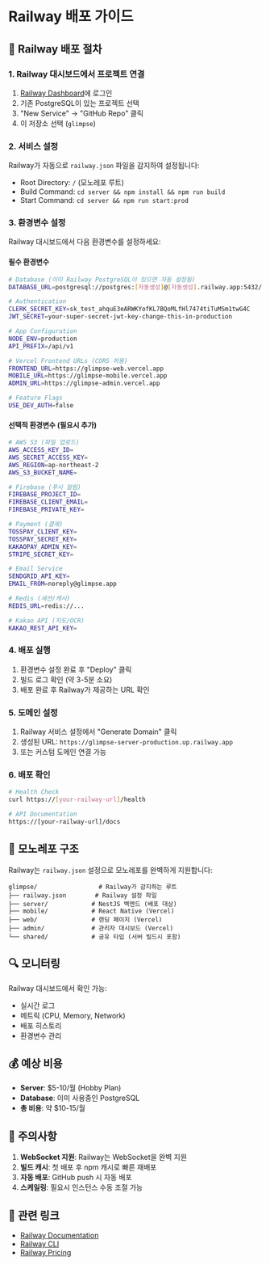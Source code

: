 # Railway 배포 가이드

## 🚀 Railway 배포 절차

### 1. Railway 대시보드에서 프로젝트 연결

1. [Railway Dashboard](https://railway.app/dashboard)에 로그인
2. 기존 PostgreSQL이 있는 프로젝트 선택
3. "New Service" → "GitHub Repo" 클릭
4. 이 저장소 선택 (`glimpse`)

### 2. 서비스 설정

Railway가 자동으로 `railway.json` 파일을 감지하여 설정됩니다:
- Root Directory: `/` (모노레포 루트)
- Build Command: `cd server && npm install && npm run build`
- Start Command: `cd server && npm run start:prod`

### 3. 환경변수 설정

Railway 대시보드에서 다음 환경변수를 설정하세요:

#### 필수 환경변수

```bash
# Database (이미 Railway PostgreSQL이 있으면 자동 설정됨)
DATABASE_URL=postgresql://postgres:[자동생성]@[자동생성].railway.app:5432/railway

# Authentication
CLERK_SECRET_KEY=sk_test_ahquE3eARWKYofKL7BQoMLfHl7474tiTuMSm1twG4C
JWT_SECRET=your-super-secret-jwt-key-change-this-in-production

# App Configuration
NODE_ENV=production
API_PREFIX=/api/v1

# Vercel Frontend URLs (CORS 허용)
FRONTEND_URL=https://glimpse-web.vercel.app
MOBILE_URL=https://glimpse-mobile.vercel.app
ADMIN_URL=https://glimpse-admin.vercel.app

# Feature Flags
USE_DEV_AUTH=false
```

#### 선택적 환경변수 (필요시 추가)

```bash
# AWS S3 (파일 업로드)
AWS_ACCESS_KEY_ID=
AWS_SECRET_ACCESS_KEY=
AWS_REGION=ap-northeast-2
AWS_S3_BUCKET_NAME=

# Firebase (푸시 알림)
FIREBASE_PROJECT_ID=
FIREBASE_CLIENT_EMAIL=
FIREBASE_PRIVATE_KEY=

# Payment (결제)
TOSSPAY_CLIENT_KEY=
TOSSPAY_SECRET_KEY=
KAKAOPAY_ADMIN_KEY=
STRIPE_SECRET_KEY=

# Email Service
SENDGRID_API_KEY=
EMAIL_FROM=noreply@glimpse.app

# Redis (세션/캐시)
REDIS_URL=redis://...

# Kakao API (지도/OCR)
KAKAO_REST_API_KEY=
```

### 4. 배포 실행

1. 환경변수 설정 완료 후 "Deploy" 클릭
2. 빌드 로그 확인 (약 3-5분 소요)
3. 배포 완료 후 Railway가 제공하는 URL 확인

### 5. 도메인 설정

1. Railway 서비스 설정에서 "Generate Domain" 클릭
2. 생성된 URL: `https://glimpse-server-production.up.railway.app`
3. 또는 커스텀 도메인 연결 가능

### 6. 배포 확인

```bash
# Health Check
curl https://[your-railway-url]/health

# API Documentation
https://[your-railway-url]/docs
```

## 📁 모노레포 구조

Railway는 `railway.json` 설정으로 모노레포를 완벽하게 지원합니다:

```
glimpse/                 # Railway가 감지하는 루트
├── railway.json        # Railway 설정 파일
├── server/            # NestJS 백엔드 (배포 대상)
├── mobile/            # React Native (Vercel)
├── web/               # 랜딩 페이지 (Vercel)
├── admin/             # 관리자 대시보드 (Vercel)
└── shared/            # 공유 타입 (서버 빌드시 포함)
```

## 🔍 모니터링

Railway 대시보드에서 확인 가능:
- 실시간 로그
- 메트릭 (CPU, Memory, Network)
- 배포 히스토리
- 환경변수 관리

## 💰 예상 비용

- **Server**: $5-10/월 (Hobby Plan)
- **Database**: 이미 사용중인 PostgreSQL
- **총 비용**: 약 $10-15/월

## 🚨 주의사항

1. **WebSocket 지원**: Railway는 WebSocket을 완벽 지원
2. **빌드 캐시**: 첫 배포 후 npm 캐시로 빠른 재배포
3. **자동 배포**: GitHub push 시 자동 배포
4. **스케일링**: 필요시 인스턴스 수동 조절 가능

## 🔗 관련 링크

- [Railway Documentation](https://docs.railway.app)
- [Railway CLI](https://docs.railway.app/develop/cli)
- [Railway Pricing](https://railway.app/pricing)